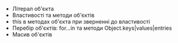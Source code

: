 - Літерал об'єкта
- Властивості та методи об'єктів
- this в методах об'єкта при зверненні до властивості
- Перебір об'єктів: for...in та методи Object.keys|values|entries
- Масив об'єктів
